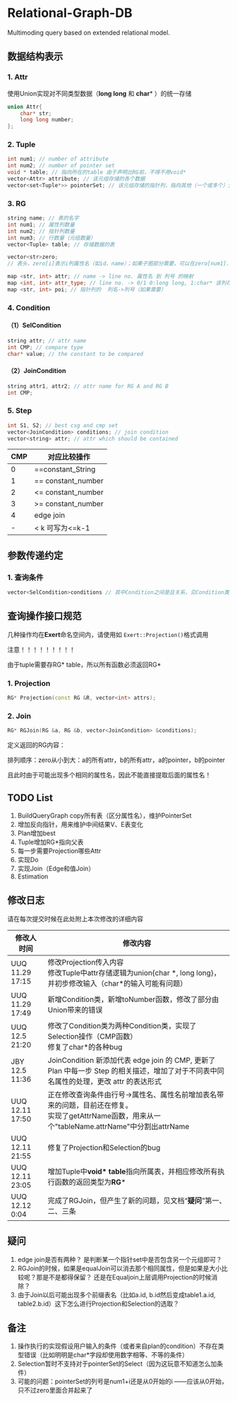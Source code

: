 # Relational-Graph-DB
Multimoding query based on extended relational model.

## 数据结构表示

### 1. Attr

使用Union实现对不同类型数据（**long long** 和 **char*** ）的统一存储

```C++
union Attr{
    char* str;
    long long number;
};
```

### 2. Tuple

```C++
int num1; // number of attribute
int num2; // number of pointer set
void * table; // 指向所在的table 由于声明比RG前，不得不用void*
vector<Attr> attribute; // 该元组存储的各个数据
vector<set<Tuple*>> pointerSet; // 该元组存储的指针列，指向其他（一个或多个）元组
```

### 3. RG

```C++
string name; // 表的名字
int num1; // 属性列数量
int num2; // 指针列数量
int num3; // 行数量（元组数量）
vector<Tuple> table; // 存储数据的表

vector<str>zero;
// 表头，zero[i]表示i列属性名（如id、name）；如果子图部分需要，可以在zero[num1]...zero[num1+num2-1]部分存储指针列的名称

map <str, int> attr; // name -> line no. 属性名 到 列号 的映射
map <int, int> attr_type; // line no. -> 0/1 0:long long, 1:char* 该列存储的数据类型；0表示long long，1表示char*
map <str, int> poi; // 指针列的  列名->列号（如果需要）
```

### 4. Condition

#### （1）SelCondition

```C++
string attr; // attr name
int CMP; // compare type
char* value; // the constant to be compared
```

#### （2）JoinCondition

```C++
string attr1, attr2; // attr name for RG A and RG B
int CMP;
```

### 5. Step

```c++
int S1, S2; // best csg and cmp set
vector<JoinCondition> conditions; // join condition
vector<string> attr; // attr which should be contained
```




| CMP  | 对应比较操作       |
| ---- | ------------------ |
| 0    | ==constant_String  |
| 1    | == constant_number |
| 2    | <= constant_number |
| 3    | >= constant_number |
| 4    | edge join | 
| -    | < k   可写为<=k-1  |



## 参数传递约定

### 1. 查询条件

```C++
vector<SelCondition>conditions // 其中Condition之间是且关系，见Condition类
```

## 查询操作接口规范

几种操作均在**Exert**命名空间内，请使用如 `Exert::Projection()`格式调用



注意！！！！！！！！！

由于tuple需要存RG* table，所以所有函数必须返回RG*

### 1. Projection

```C++
RG* Projection(const RG &R, vector<int> attrs);
```

### 2. Join

```C++
RG* RGJoin(RG &a, RG &b, vector<JoinCondition> &conditions);
```

定义返回的RG内容：

排列顺序：zero从小到大：a的所有attr，b的所有attr，a的pointer，b的pointer

且此时由于可能出现多个相同的属性名，因此不能直接提取后面的属性名！

## TODO List

1. BuildQueryGraph copy所有表（区分属性名），维护PointerSet
2. 增加反向指针，用来维护中间结果V、E表变化
3. Plan增加best
4. Tuple增加RG*指向父表
5. 每一步需要Projection哪些Attr
6. 实现Do
7. 实现Join（Edge和值Join）
8. Estimation

## 修改日志

请在每次提交时候在此处附上本次修改的详细内容

| 修改人 时间     | 修改内容                                                     |
| --------------- | ------------------------------------------------------------ |
| UUQ 11.29 17:15 | 修改Projection传入内容<br>修改Tuple中attr存储逻辑为union{char *, long long}，并初步修改输入（char\*的输入可能有问题） |
| UUQ 11.29 17:49 | 新增Condition类，新增toNumber函数，修改了部分由Union带来的错误 |
| UUQ 12.5 21:20  | 修改了Condition类为两种Condition类，实现了Selection操作（CMP函数）<br>修复了char*的各种bug |
| JBY 12.5 11:36  | JoinCondition 新添加代表 edge join 的 CMP, 更新了 Plan 中每一步 Step 的相关描述，增加了对于不同表中同名属性的处理，更改 attr 的表达形式 |
| UUQ 12.11 17:50 | 正在修改查询条件由行号->属性名、属性名前增加表名带来的问题，目前还在修复。<br>实现了getAttrName函数，用来从一个"tableName.attrName"中分割出attrName |
| UUQ 12.11 21:55 | 修复了Projection和Selection的bug                             |
| UUQ 12.11 23:05 | 增加Tuple中**void* table**指向所属表，并相应修改所有执行函数的返回类型为**RG*** |
| UUQ 12.12 0:04  | 完成了RGJoin，但产生了新的问题，见文档“**疑问**”第一、二、三条 |

## 疑问

1. edge join是否有两种？  是判断某一个指针set中是否包含另一个元组即可？
2. RGJoin的时候，如果是equalJoin可以消去那个相同属性，但是如果是大小比较呢？那是不是都得保留？ 还是在Equaljoin上层调用Projection的时候消除？
3. 由于Join以后可能出现多个前缀表名（比如a.id, b.id然后变成table1.a.id, table2.b.id）这下怎么进行Projection和Selection的选取？

## 备注

1. 操作执行的实现假设用户输入的条件（或者来自plan的condition）不存在类型错误（比如明明是char*字段却使用数字相等、不等的条件）
2. Selection暂时不支持对于pointerSet的Select（因为这玩意不知道怎么加条件）
2. 可能的问题：pointerSet的列号是num1+i还是从0开始的i  ——应该从0开始，只不过zero里面合并起来了
